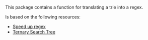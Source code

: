 This package contains a function for translating a 
trie into a regex.

Is based on the following resources:

- [Speed up regex](https://stackoverflow.com/questions/42742810/speed-up-millions-of-regex-replacements-in-python-3)
- [Ternary Search Tree](https://gist.github.com/dpapathanasiou/58919e4813e05850e201d21329d0139f) 